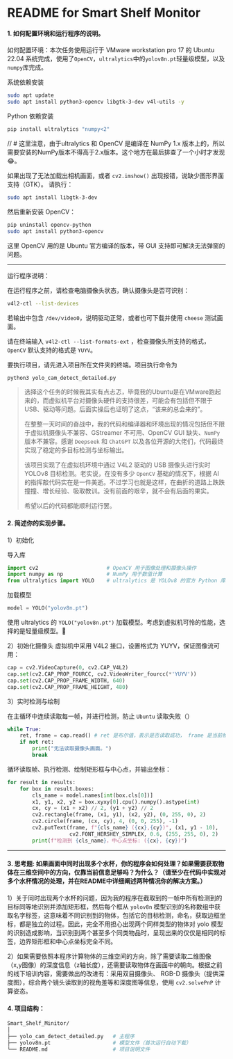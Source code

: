 # README for Smart Shelf Monitor 

#### 1. 如何配置环境和运行程序的说明。

如何配置环境：本次任务使用运行于 VMware workstation pro 17 的 Ubuntu 22.04 系统完成，使用了`OpenCV`，`ultralytics`中的`yolov8n.pt`轻量级模型，以及`numpy`库完成。

系统依赖安装

  ```bash
  sudo apt update
  sudo apt install python3-opencv libgtk-3-dev v4l-utils -y
  ```

Python 依赖安装

  ```bash
  pip install ultralytics "numpy<2"
  ```
// # 这里注意，由于ultralytics 和 OpenCV 是编译在 NumPy 1.x 版本上的，所以需要安装的NumPy版本不得高于2.x版本。这个地方在最后排查了一个小时才发现😂。

如果出现了无法加载出相机画面，或者 `cv2.imshow()` 出现报错，说缺少图形界面支持（GTK）。
请执行：

  ```bash
  sudo apt install libgtk-3-dev
  ```

然后重新安装 OpenCV：

  ```bash
  pip uninstall opencv-python
  sudo apt install python3-opencv
  ```

这里 OpenCV 用的是 Ubuntu 官方编译的版本，带 GUI 支持即可解决无法弹窗的问题。

---

运行程序说明：

在运行程序之前，请检查电脑摄像头状态，确认摄像头是否可识别：

  ```bash
  v4l2-ctl --list-devices
  ```

若输出中包含 `/dev/video0`，说明驱动正常，或者也可下载并使用 `cheese` 测试画面。

请在终端输入 `v4l2-ctl --list-formats-ext` ，检查摄像头所支持的格式， `OpenCV` 默认支持的格式是 `YUYV`。

要执行项目，请先进入项目所在文件夹的终端。项目执行命令为

  ```bash
  python3 yolo_cam_detect_detailed.py 
  ```

>选择这个任务的时候我其实有点忐忑，毕竟我的Ubuntu是在VMware跑起来的，而虚拟机平台对摄像头硬件的支持很差，可能会有包括但不限于USB、驱动等问题。后面实操后也证明了这点，“该来的总会来的”。
>
>在整整一天时间的奋战中，我的代码和编译器和环境出现的情况包括但不限于虚拟机摄像头不兼容、GStreamer 不可用、OpenCV GUI 缺失、`NumPy` 版本不兼容。感谢 `Deepseek` 和 `ChatGPT` 以及各位开源的大佬们，代码最终实现了稳定的多目标检测与坐标输出。
>
>该项目实现了在虚拟机环境中通过 V4L2 驱动的 USB 摄像头进行实时 YOLOv8 目标检测。老实说，在没有多少 `OpenCV` 基础的情况下，根据 AI 的指挥敲代码实在是一件美逝。不过学习也就是这样，在曲折的道路上跌跌撞撞、增长经验、吸取教训。没有前面的艰辛，就不会有后面的果实。
>
>希望以后的代码都能顺利运行罢。

#### 2. 简述你的实现步骤。

1）初始化
	
导入库

```python
import cv2                      # OpenCV 用于图像处理和摄像头操作
import numpy as np              # NumPy 用于数值计算
from ultralytics import YOLO    # ultralytics 是 YOLOv8 的官方 Python 库
```

加载模型

```python
model = YOLO("yolov8n.pt")
```

使用 ultralytics 的 `YOLO("yolov8n.pt")` 加载模型。考虑到虚拟机可怜的性能，选择的是轻量级模型。🫠

2）初始化摄像头
 虚拟机中采用 V4L2 接口，设置格式为 YUYV，保证图像流可用：

```python
cap = cv2.VideoCapture(0, cv2.CAP_V4L2)
cap.set(cv2.CAP_PROP_FOURCC, cv2.VideoWriter_fourcc(*'YUYV'))
cap.set(cv2.CAP_PROP_FRAME_WIDTH, 640)
cap.set(cv2.CAP_PROP_FRAME_HEIGHT, 480)
```

3）实时检测与绘制

在主循环中连续读取每一帧，并进行检测，防止 `Ubuntu` 读取失败（）

```python
while True:
    ret, frame = cap.read() # ret 是布尔值，表示是否读取成功， frame 是当前帧的图像 
    if not ret:
        print("无法读取摄像头画面。")
        break
```

循环读取帧、执行检测、绘制矩形框与中心点，并输出坐标：

```python
for result in results:
    for box in result.boxes:
        cls_name = model.names[int(box.cls[0])]
        x1, y1, x2, y2 = box.xyxy[0].cpu().numpy().astype(int)
        cx, cy = (x1 + x2) // 2, (y1 + y2) // 2
        cv2.rectangle(frame, (x1, y1), (x2, y2), (0, 255, 0), 2)
        cv2.circle(frame, (cx, cy), 4, (0, 0, 255), -1)
        cv2.putText(frame, f"{cls_name} ({cx},{cy})", (x1, y1 - 10),
                    cv2.FONT_HERSHEY_SIMPLEX, 0.6, (255, 255, 0), 2)
        print(f"检测到 {cls_name}，中心点坐标: ({cx}, {cy})")
```

---



#### 3. **思考题**: 如果画面中同时出现多个水杯，你的程序会如何处理？如果需要获取物体在三维空间中的方向，仅靠当前信息足够吗？为什么？**（请至少在代码中实现对多个水杯情况的处理，并在README中详细阐述两种情况你的解决方案。）**

1）关于同时出现两个水杯的问题，因为我的程序在截取到的一帧中所有检测到的目标同等地识别并添加矩形框，然后每个框从 `yolov8n` 模型识别的名称数组中获取名字标签，这意味着不同识别到的物体，包括它的目标检测，命名，获取边框坐标，都是独立的过程。因此，完全不用担心出现两个同样类型的物体对 yolo 模型的识别造成影响，当识别到两个甚至多个同类物品时，呈现出来的仅仅是相同的标签，边界矩形框和中心点坐标完全不同。

2）如果需要依照本程序计算物体的三维空间的方向，除了需要读取二维图像（x,y图像）的深度信息（z轴长度），还需要读取物体在画面中的朝向。根据之前的线下培训内容，需要做出的改进有：采用双目摄像头、 RGB-D 摄像头（提供深度图），综合两个镜头读取到的视角差等和深度图等信息，使用 `cv2.solvePnP` 计算姿态。

#### 4. 项目结构：

  ```bash
  Smart_Shelf_Minitor/
  │
  ├── yolo_cam_detect_detailed.py   # 主程序
  ├── yolov8n.pt                    # 模型文件（首次运行自动下载）
  └── README.md                     # 项目说明文件
  ```